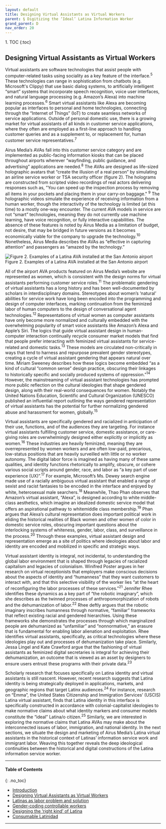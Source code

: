 ```yaml
---
layout: default
title: Designing Virtual Assistants as Virtual Workers 
parent: § Digitizing the ‘Ideal’ Latina Information Worker 
grand_parent: D 
nav_order: 20
---
```

<style>
.dont-break-out {
  /* These are technically the same, but use both */
  overflow-wrap: break-word;
  word-wrap: break-word;

     -ms-word-break: break-all;
  /* This is the dangerous one in WebKit, as it breaks things wherever */
  word-break: break-all;
  /* Instead use this non-standard one: */
  word-break: break-word;
}

.youtube-container {
    position: relative;
    width: 100%;
    height: 0;
    padding-bottom: 56.25%;
}
.youtube-video {
    position: absolute;
    top: 0;
    left: 0;
    width: 100%;
    height: 100%;
}

</style>

<div class="dont-break-out" markdown="1">
1. TOC
{:toc}

## Designing Virtual Assistants as Virtual Workers
Virtual assistants are software technologies that assist people with computer-related tasks using sociality as a key feature of the interface.<sup>5</sup> These technologies can range in sophistication from chatbots (e.g. Microsoft's Clippy) that use basic dialog systems, to artificially intelligent “smart” systems that incorporate speech recognition, voice user interfaces, and natural language processing (e.g. Amazon’s Alexa) into machine learning processes.<sup>6</sup> Smart virtual assistants like Alexa are becoming popular as interfaces to personal and home technologies, connecting through the “Internet of Things” (IoT) to create seamless networks of service applications. Outside of personal domestic use, there is a growing market for virtual assistants of all kinds in customer service applications, where they often are employed as a first-line approach to handling customer queries and as a supplement to, or replacement for, human customer service representatives.<sup>7</sup>

Airus Media’s AVAs fall into this customer service category and are implemented as public-facing information kiosks that can be placed throughout airports wherever “wayfinding, public guidance, and advertising” applications are needed.<sup>8</sup> The AVAs are designed as life-sized holographic avatars that “create the illusion of a real person” by simulating an airline service worker or TSA security officer (figure 2). The holograms are constructed from scripted video recordings of real actors delivering responses such as, "You can speed up the inspection process by removing all items in your pockets and placing them in your carry-on baggage." <sup>9</sup> The holographic videos simulate the experience of receiving information from a human worker, though the interactivity of the technology is limited (at this time) to a mostly one-way encounter. The current AVA models in service are not “smart” technologies, meaning they do not currently use machine learning, have voice recognition, or fully interactive capabilities. The absence of these features is noted by Airus Media as a limitation of budget, not desire, that may be bridged in future versions as it becomes economically viable for the company to upgrade the technology.<sup>10</sup> Nonetheless, Airus Media describes the AVAs as “effective in capturing attention” and passengers as “amazed by the technology.”

![Figure 2. Examples of a Latina AVA installed at the San Antonio airport](https://statics.bsafes.com/images/papers/digitizing-the-ideal-latina-information-worker-fig-2.png)
Figure 2. Examples of a Latina AVA installed at the San Antonio airport

All of the airport AVA products featured on Airus Media’s website are represented as women, which is consistent with the design norms for virtual assistants performing customer service roles.<sup>11</sup> The problematic gendering of virtual assistants has a long history and has been well-documented by scholars in interdisciplinary domains. Stereotypes about women’s ‘natural’ abilities for service work have long been encoded into the programming and design of computer interfaces, marking continuation from the feminized labor of human computers to the design of conversational agent technologies.<sup>12</sup> Representations of virtual women as computer assistants have only become more normalized and culturally embedded with the overwhelming popularity of smart voice assistants like Amazon’s Alexa and Apple’s Siri. The logics that guide virtual assistant design in human-computer interaction continually recycle consumer market models that find that people prefer interacting with feminized virtual assistants for service-related and domestic tasks.<sup>13</sup> These models are circulated non-critically in ways that tend to harness and repurpose prevalent gender stereotypes, creating a cycle of virtual assistant gendering that appears natural over time. Miriam Sweeney describes how these logics become embedded “as a kind of cultural “common sense” design practice, obscuring their linkages to historically specific and socially produced systems of oppression.”<sup>14</sup> However, the mainstreaming of virtual assistant technologies has prompted more public reflection on the cultural ideologies that shape gendered design, along with their real-world consequences for women. Notably the United Nations Education, Scientific and Cultural Organization (UNESCO) published an influential report outlining the ways gendered representation of virtual assistants has the potential for further normalizing gendered abuse and harassment for women, globally.<sup>15</sup>

Virtual assistants are specifically gendered and racialized in anticipation of their use, functions, and of the audiences they are targeting. For instance virtual assistants fulfilling customer service, domestic assistance, or care-giving roles are overwhelmingly designed either explicitly or implicitly as women.<sup>16</sup> These industries are heavily feminized, meaning they are overrepresented by women workers and are often low-paid, precarious, low-status positions that are heavily surveilled with little or no worker autonomy. The digital labor force is imagined as having many of these same qualities, and identity functions rhetorically to amplify, obscure, or cohere various social scripts around gender, race, and labor as “a key part of user experience (UX)”.<sup>17</sup> For example, Microsoft’s Ms. Dewey search engine made use of a racially ambiguous virtual assistant that enabled a range of sexist and racist fantasies to be encoded in the interface and enjoyed by white, heterosexual male searchers.<sup>18</sup> Meanwhile, Thao Phan observes that Amazon’s virtual assistant, “Alexa”, is designed according to white middle-class aesthetics, which imagine an idealized domestic service model that offers an aspirational pathway to whitemiddle class membership.<sup>19</sup> Phan argues that Alexa’s cultural representation does important political work in eliding the historical realities of Black women and other women of color in domestic service roles, obscuring important questions about the interlocking systems of whiteness, gender, labor, class, and surveillance in the process.<sup>20</sup> Through these examples, virtual assistant design and representation emerge as a site of politics where ideologies about labor and identity are encoded and mobilized in specific and strategic ways.

Virtual assistant identity is integral, not incidental, to understanding the global labor environment that is shaped through legacies of racialized capitalism and legacies of colonialism. Winifred Poster argues in her research on virtual receptionists that employers make conscious decisions about the aspects of identity and “humanness” that they want customers to interact with, and that this selective visibility of the worker lies “at the heart of reconfiguring the labor processes of these services.”<sup>21</sup> Jennifer Rhee identifies these dynamics as a key part of “the robotic imaginary”, which she describes as the twinned processes of anthropomorphization of robots and the dehumanization of labor.<sup>22</sup> Rhee deftly argues that the robotic imaginary inscribes humanness through normative, “familiar” frameworks that reflect existing racial and gendered hierarchies. Using these frameworks she demonstrates the processes through which marginalized people are dehumanized as “unfamiliar” and “nonnormative,” an erasure that is fundamental for enabling labor alienation and exploitation. Rhee identifies virtual assistants, specifically, as critical technologies where these ideologies play out and processes of dehumanization take place. Similarly, Jessa Lingel and Kate Crawford argue that the fashioning of virtual assistants as feminized digital secretaries is integral for achieving their dehumanization, an outcome that is viewed as an asset by designers to ensure users entrust these programs with their private data.<sup>23</sup>

Scholarly research that focuses specifically on Latina identity and virtual assistants is still nascent. However, recent research suggests that Latina identity is being strategically deployed in applications, markets, and geographic regions that target Latinx audiences.<sup>24</sup> For instance, research on “Emma”, the United States Citizenship and Immigration Services’ (USCIS) Latina virtual assistant, finds that Latina identity in this interface is specifically constructed in accordance with colonial-capitalist ideologies to make normative claims about what identity markers and consumer models constitute the “ideal” Latina/o citizen.<sup>25</sup> Similarly, we are interested in exploring the normative claims that Latina AVAs may make about the interconnected issues of labor, immigration, and national identity. In the next sections, we situate the design and marketing of Airus Media’s Latina virtual assistants in the historical context of Latinas’ information service work and immigrant labor. Weaving this together reveals the deep ideological continuities between the historical and digital constructions of the Latina information service worker.

***

#### Table of Contents
{: .no_toc}

<ul><li> <a href="/docs/D/digitizing-the-ideal-latina-information-worker-1/">Introduction</a></li><li> <a href="/docs/D/digitizing-the-ideal-latina-information-worker-2/">Designing Virtual Assistants as Virtual Workers</a></li><li> <a href="/docs/D/digitizing-the-ideal-latina-information-worker-3/">Latinas as labor problem and solution</a></li><li> <a href="/docs/D/digitizing-the-ideal-latina-information-worker-4/">Gender-coding controllable workers</a></li><li> <a href="/docs/D/digitizing-the-ideal-latina-information-worker-5/">Designing the ‘right kind’ of Latina</a></li><li> <a href="/docs/D/digitizing-the-ideal-latina-information-worker-6/">Consumable Latinidad</a></li></ul>

***

</div>
